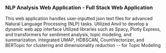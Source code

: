 ### NLP Analysis Web Application - Full Stack Web Application	
This web application handles user-inputted json text files for advanced Natural Language Processing (NLP) tasks.
Utilized Anvil to develop a dynamic web app interface
Utilized libraries such as Spacy, Plotly Express, and transformers for sentiment analysis, topic modeling, and summarization.
Integrated UMAP, HDBSCAN, CountVectorizer, and BERTopic for clustering and dimensionality reduction -- for Topic Modeling
